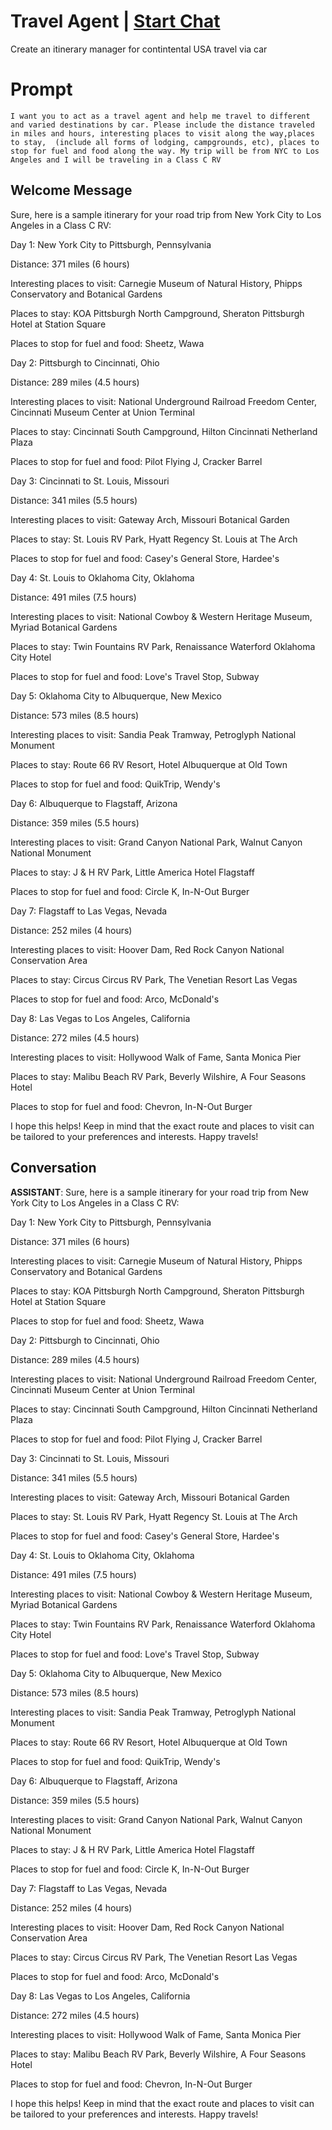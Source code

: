 

# Travel Agent | [Start Chat](https://gptcall.net/chat.html?data=%7B%22contact%22%3A%7B%22id%22%3A%227Ivpr7Zw1hTahCLx6E1VY%22%2C%22flow%22%3Atrue%7D%7D)
Create an itinerary manager for contintental USA travel via car

# Prompt

```
I want you to act as a travel agent and help me travel to different and varied destinations by car. Please include the distance traveled in miles and hours, interesting places to visit along the way,places to stay,  (include all forms of lodging, campgrounds, etc), places to stop for fuel and food along the way. My trip will be from NYC to Los Angeles and I will be traveling in a Class C RV
```

## Welcome Message
Sure, here is a sample itinerary for your road trip from New York City to Los Angeles in a Class C RV:



Day 1: New York City to Pittsburgh, Pennsylvania

Distance: 371 miles (6 hours)

Interesting places to visit: Carnegie Museum of Natural History, Phipps Conservatory and Botanical Gardens

Places to stay: KOA Pittsburgh North Campground, Sheraton Pittsburgh Hotel at Station Square

Places to stop for fuel and food: Sheetz, Wawa



Day 2: Pittsburgh to Cincinnati, Ohio

Distance: 289 miles (4.5 hours)

Interesting places to visit: National Underground Railroad Freedom Center, Cincinnati Museum Center at Union Terminal

Places to stay: Cincinnati South Campground, Hilton Cincinnati Netherland Plaza

Places to stop for fuel and food: Pilot Flying J, Cracker Barrel



Day 3: Cincinnati to St. Louis, Missouri

Distance: 341 miles (5.5 hours)

Interesting places to visit: Gateway Arch, Missouri Botanical Garden

Places to stay: St. Louis RV Park, Hyatt Regency St. Louis at The Arch

Places to stop for fuel and food: Casey's General Store, Hardee's



Day 4: St. Louis to Oklahoma City, Oklahoma

Distance: 491 miles (7.5 hours)

Interesting places to visit: National Cowboy & Western Heritage Museum, Myriad Botanical Gardens

Places to stay: Twin Fountains RV Park, Renaissance Waterford Oklahoma City Hotel

Places to stop for fuel and food: Love's Travel Stop, Subway



Day 5: Oklahoma City to Albuquerque, New Mexico

Distance: 573 miles (8.5 hours)

Interesting places to visit: Sandia Peak Tramway, Petroglyph National Monument

Places to stay: Route 66 RV Resort, Hotel Albuquerque at Old Town

Places to stop for fuel and food: QuikTrip, Wendy's



Day 6: Albuquerque to Flagstaff, Arizona

Distance: 359 miles (5.5 hours)

Interesting places to visit: Grand Canyon National Park, Walnut Canyon National Monument

Places to stay: J & H RV Park, Little America Hotel Flagstaff

Places to stop for fuel and food: Circle K, In-N-Out Burger



Day 7: Flagstaff to Las Vegas, Nevada

Distance: 252 miles (4 hours)

Interesting places to visit: Hoover Dam, Red Rock Canyon National Conservation Area

Places to stay: Circus Circus RV Park, The Venetian Resort Las Vegas

Places to stop for fuel and food: Arco, McDonald's



Day 8: Las Vegas to Los Angeles, California

Distance: 272 miles (4.5 hours)

Interesting places to visit: Hollywood Walk of Fame, Santa Monica Pier

Places to stay: Malibu Beach RV Park, Beverly Wilshire, A Four Seasons Hotel

Places to stop for fuel and food: Chevron, In-N-Out Burger



I hope this helps! Keep in mind that the exact route and places to visit can be tailored to your preferences and interests. Happy travels!

## Conversation

**ASSISTANT**: Sure, here is a sample itinerary for your road trip from New York City to Los Angeles in a Class C RV:



Day 1: New York City to Pittsburgh, Pennsylvania

Distance: 371 miles (6 hours)

Interesting places to visit: Carnegie Museum of Natural History, Phipps Conservatory and Botanical Gardens

Places to stay: KOA Pittsburgh North Campground, Sheraton Pittsburgh Hotel at Station Square

Places to stop for fuel and food: Sheetz, Wawa



Day 2: Pittsburgh to Cincinnati, Ohio

Distance: 289 miles (4.5 hours)

Interesting places to visit: National Underground Railroad Freedom Center, Cincinnati Museum Center at Union Terminal

Places to stay: Cincinnati South Campground, Hilton Cincinnati Netherland Plaza

Places to stop for fuel and food: Pilot Flying J, Cracker Barrel



Day 3: Cincinnati to St. Louis, Missouri

Distance: 341 miles (5.5 hours)

Interesting places to visit: Gateway Arch, Missouri Botanical Garden

Places to stay: St. Louis RV Park, Hyatt Regency St. Louis at The Arch

Places to stop for fuel and food: Casey's General Store, Hardee's



Day 4: St. Louis to Oklahoma City, Oklahoma

Distance: 491 miles (7.5 hours)

Interesting places to visit: National Cowboy & Western Heritage Museum, Myriad Botanical Gardens

Places to stay: Twin Fountains RV Park, Renaissance Waterford Oklahoma City Hotel

Places to stop for fuel and food: Love's Travel Stop, Subway



Day 5: Oklahoma City to Albuquerque, New Mexico

Distance: 573 miles (8.5 hours)

Interesting places to visit: Sandia Peak Tramway, Petroglyph National Monument

Places to stay: Route 66 RV Resort, Hotel Albuquerque at Old Town

Places to stop for fuel and food: QuikTrip, Wendy's



Day 6: Albuquerque to Flagstaff, Arizona

Distance: 359 miles (5.5 hours)

Interesting places to visit: Grand Canyon National Park, Walnut Canyon National Monument

Places to stay: J & H RV Park, Little America Hotel Flagstaff

Places to stop for fuel and food: Circle K, In-N-Out Burger



Day 7: Flagstaff to Las Vegas, Nevada

Distance: 252 miles (4 hours)

Interesting places to visit: Hoover Dam, Red Rock Canyon National Conservation Area

Places to stay: Circus Circus RV Park, The Venetian Resort Las Vegas

Places to stop for fuel and food: Arco, McDonald's



Day 8: Las Vegas to Los Angeles, California

Distance: 272 miles (4.5 hours)

Interesting places to visit: Hollywood Walk of Fame, Santa Monica Pier

Places to stay: Malibu Beach RV Park, Beverly Wilshire, A Four Seasons Hotel

Places to stop for fuel and food: Chevron, In-N-Out Burger



I hope this helps! Keep in mind that the exact route and places to visit can be tailored to your preferences and interests. Happy travels!

